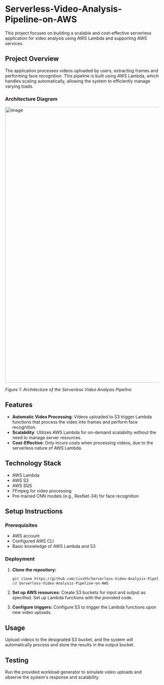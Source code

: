 # Serverless-Video-Analysis-Pipeline-on-AWS

This project focuses on building a scalable and cost-effective serverless application for video analysis using AWS Lambda and supporting AWS services.

## Project Overview

The application processes videos uploaded by users, extracting frames and performing face recognition. This pipeline is built using AWS Lambda, which handles scaling automatically, allowing the system to efficiently manage varying loads.

### Architecture Diagram

<img width="901" alt="image" src="https://github.com/iisshh/Serverless-Video-Analysis-Pipeline-on-AWS/assets/16882901/8212aefa-c039-47a3-b802-0992047e824a">



*Figure 1: Architecture of the Serverless Video Analysis Pipeline*

## Features

- **Automatic Video Processing**: Videos uploaded to S3 trigger Lambda functions that process the video into frames and perform face recognition.
- **Scalability**: Utilizes AWS Lambda for on-demand scalability without the need to manage server resources.
- **Cost-Effective**: Only incurs costs when processing videos, due to the serverless nature of AWS Lambda.

## Technology Stack

- AWS Lambda
- AWS S3
- AWS SQS
- FFmpeg for video processing
- Pre-trained CNN models (e.g., ResNet-34) for face recognition

## Setup Instructions

### Prerequisites

- AWS account
- Configured AWS CLI
- Basic knowledge of AWS Lambda and S3

### Deployment

1. **Clone the repository:**
   ```bash
   git clone https://github.com/iisshh/Serverless-Video-Analysis-Pipeline-on-AWS.git
   cd Serverless-Video-Analysis-Pipeline-on-AWS

2. **Set up AWS resources:**
Create S3 buckets for input and output as specified.
Set up Lambda functions with the provided code.

3. **Configure triggers:**
Configure S3 to trigger the Lambda functions upon new video uploads.

## Usage
Upload videos to the designated S3 bucket, and the system will automatically process and store the results in the output bucket.

## Testing
Run the provided workload generator to simulate video uploads and observe the system's response and scalability.
